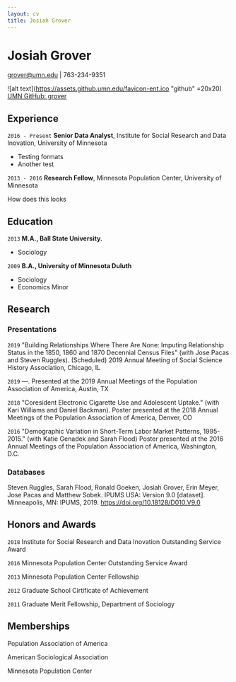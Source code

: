 ```yaml
---
layout: cv
title: Josiah Grover
---
```

# Josiah Grover

<div id="webaddress">
<a href="grover@umn.edu">grover@umn.edu</a>
|
763-234-9351
</div>

![alt text](https://assets.github.umn.edu/favicon-ent.ico "github" =20x20)
[UMN GitHub: grover](https://github.umn.edu/grover)



## Experience

`2016 - Present`
__Senior Data Analyst__, Institute for Social Research and Data Inovation, University of Minnesota

* Testing formats
* Another test

`2013 - 2016`
__Research Fellow__, Minnesota Population Center, University of Minnesota

How does this looks

## Education

`2013`
__M.A., Ball State University.__

- Sociology

`2009`
__B.A., University of Minnesota Duluth__

- Sociology
- Economics Minor

## Research
### Presentations

`2019`
"Building Relationships Where There Are None: Imputing Relationship Status in the 1850, 1860 and 1870 Decennial Census Files" (with Jose Pacas and Steven Ruggles). (Scheduled) 2019 Annual Meeting of Social Science History
Association, Chicago, IL

`2019`
&mdash;. Presented at the 2019 Annual Meetings of the Population Association of America, Austin, TX


`2018`
"Coresident Electronic Cigarette Use and Adolescent Uptake." (with Kari Williams and Daniel Backman). Poster presented at the 2018 Annual Meetings of the Population Association of America, Denver, CO


`2016`
"Demographic Variation in Short-Term Labor Market Patterns, 1995-2015." (with Katie Genadek and Sarah Flood) Poster presented at the 2016 Annual Meetings of the Population Association of America, Washington, D.C.


### Databases

Steven Ruggles, Sarah Flood, Ronald Goeken, Josiah Grover, Erin Meyer, Jose Pacas and Matthew Sobek. IPUMS USA: Version 9.0 [dataset]. Minneapolis, MN: IPUMS, 2019. https://doi.org/10.18128/D010.V9.0


## Honors and Awards

`2018`
Institute for Social Research and Data Inovation Outstanding Service Award

`2016`
Minnesota Population Center Outstanding Service Award

`2013`
Minnesota Population Center Fellowship

`2012`
Graduate School Cirtificate of Achievement

`2011`
Graduate Merit Fellowship, Department of Sociology

## Memberships

Population Association of America

American Sociological Association

Minnesota Population Center


<!-- ### Footer

Last updated: September 2019 -->



